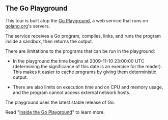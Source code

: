 The Go Playground
-----------------

This tour is built atop the [Go Playground](https://play.golang.org/), a web service that runs on [golang.org](/)'s servers.

The service receives a Go program, compiles, links, and runs the program inside a sandbox, then returns the output.

There are limitations to the programs that can be run in the playground:

*   In the playground the time begins at 2009-11-10 23:00:00 UTC (determining the significance of this date is an exercise for the reader). This makes it easier to cache programs by giving them deterministic output.

*   There are also limits on execution time and on CPU and memory usage, and the program cannot access external network hosts.

The playground uses the latest stable release of Go.

Read "[Inside the Go Playground](/blog/playground)" to learn more.